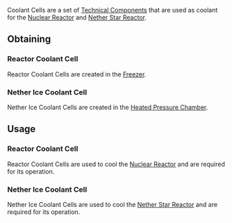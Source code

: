 Coolant Cells are a set of [Technical Components](https://github.com/Slimefun/Slimefun4/wiki/Technical-Components) that are used as coolant for the [Nuclear Reactor](https://github.com/Slimefun/Slimefun4/wiki/Reactors) and [Nether Star Reactor](https://github.com/Slimefun/Slimefun4/wiki/Reactors).

## Obtaining
### Reactor Coolant Cell
Reactor Coolant Cells are created in the [Freezer](https://github.com/Slimefun/Slimefun4/wiki/Freezer).

### Nether Ice Coolant Cell
Nether Ice Coolant Cells are created in the [Heated Pressure Chamber](https://github.com/Slimefun/Slimefun4/wiki/Heated-Pressure-Chamber).

## Usage
### Reactor Coolant Cell
Reactor Coolant Cells are used to cool the [Nuclear Reactor](https://github.com/Slimefun/Slimefun4/wiki/Reactors) and are required for its operation. 

### Nether Ice Coolant Cell
Nether Ice Coolant Cells are used to cool the [Nether Star Reactor](https://github.com/Slimefun/Slimefun4/wiki/Reactors) and are required for its operation. 
